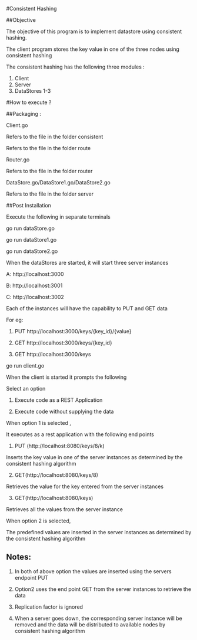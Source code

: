 #Consistent Hashing 

##Objective 

The objective of this program is to implement datastore using consistent hashing. 

The client program stores the key value in one of the three nodes using consistent hashing

The consistent hashing has the following three modules : 

1. Client
2. Server 
3. DataStores 1-3 




#How to execute ?


##Packaging :


Client.go 


Refers to the file in the folder consistent 


Refers to the file in the folder route 



Router.go 


Refers to the file in the folder router


DataStore.go/DataStore1.go/DataStore2.go 


Refers to the file in the folder server 




##Post Installation


Execute the following in separate terminals


go run dataStore.go


go run dataStore1.go


go run dataStore2.go 


When the dataStores are started, it will start three server instances 


A: http://localhost:3000


B: http://localhost:3001


C: http://localhost:3002


Each of the instances will have the capability to PUT and GET data 


For eg: 


1.	 PUT http://localhost:3000/keys/{key_id}/{value}


2.	GET http://localhost:3000/keys/{key_id}


3.	GET http://localhost:3000/keys


           


go run client.go


When the client is started it prompts the following 


Select an option


1. Execute code as a REST Application


2. Execute code without supplying the data



When option 1 is selected , 


It executes as a rest application with the following end points


1.	PUT (http://localhost:8080/keys/8/k)


Inserts the key value in one of the server instances as determined by the consistent hashing algorithm 


2.	GET(http://localhost:8080/keys/8)


Retrieves the value for the key entered from the server instances



3.	GET(http://localhost:8080/keys)


Retrieves all the values from the server instance 


When option 2 is selected, 


The predefined values are inserted in the server instances as determined by the consistent hashing algorithm


## Notes:


1.	In both of above option the values are inserted using the servers endpoint PUT 


2.	Option2 uses the end point GET from the server instances to retrieve  the data


3.	Replication factor is ignored


4.	When a server goes down, the corresponding server instance will be removed and the data will be distributed to available nodes by consistent hashing algorithm








